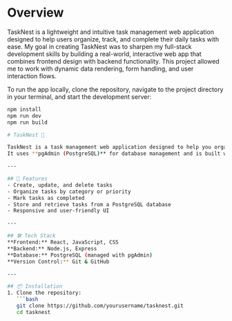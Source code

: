 # Overview

TaskNest is a lightweight and intuitive task management web application designed to help users organize, track, and complete their daily tasks with ease. My goal in creating TaskNest was to sharpen my full-stack development skills by building a real-world, interactive web app that combines frontend design with backend functionality. This project allowed me to work with dynamic data rendering, form handling, and user interaction flows.

To run the app locally, clone the repository, navigate to the project directory in your terminal, and start the development server:

```bash
npm install
npm run dev
npm run build

# TaskNest 🪺

TaskNest is a task management web application designed to help you organize, track, and complete your daily tasks efficiently.  
It uses **pgAdmin (PostgreSQL)** for database management and is built with a **React frontend** and **Node.js backend**.

---

## 🚀 Features
- Create, update, and delete tasks
- Organize tasks by category or priority
- Mark tasks as completed
- Store and retrieve tasks from a PostgreSQL database
- Responsive and user-friendly UI

---

## 🛠 Tech Stack
**Frontend:** React, JavaScript, CSS  
**Backend:** Node.js, Express  
**Database:** PostgreSQL (managed with pgAdmin)  
**Version Control:** Git & GitHub

---

## 📦 Installation
1. Clone the repository:
   ```bash
   git clone https://github.com/yourusername/tasknest.git
   cd tasknest
